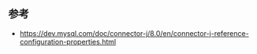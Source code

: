 

## 参考
* https://dev.mysql.com/doc/connector-j/8.0/en/connector-j-reference-configuration-properties.html

